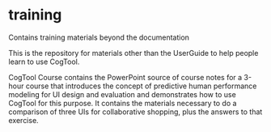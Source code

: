 training
========

Contains training materials beyond the documentation

This is the repository for materials other than the UserGuide to help people learn to use CogTool.

CogTool Course contains the PowerPoint source of course notes for a 3-hour course that introduces 
the concept of predictive human performance modeling for UI design and evaluation and demonstrates
how to use CogTool for this purpose. It contains the materials necessary to do a comparison of 
three UIs for collaborative shopping, plus the answers to that exercise.

